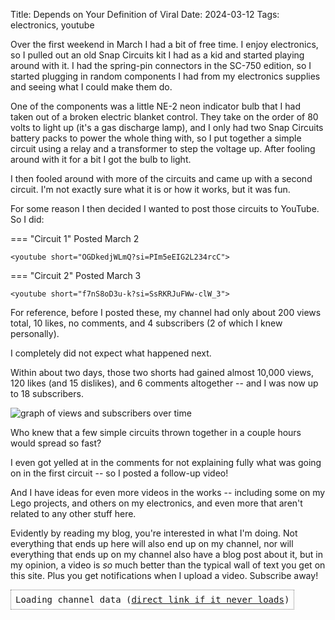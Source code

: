 Title: Depends on Your Definition of Viral
Date: 2024-03-12
Tags: electronics, youtube

Over the first weekend in March I had a bit of free time. I enjoy electronics, so I pulled out an old Snap Circuits kit I had as a kid and started playing around with it. I had the spring-pin connectors in the SC-750 edition, so I started plugging in random components I had from my electronics supplies and seeing what I could make them do.

One of the components was a little NE-2 neon indicator bulb that I had taken out of a broken electric blanket control. They take on the order of 80 volts to light up (it's a gas discharge lamp), and I only had two Snap Circuits battery packs to power the whole thing with, so I put together a simple circuit using a relay and a transformer to step the voltage up. After fooling around with it for a bit I got the bulb to light.

I then fooled around with more of the circuits and came up with a second circuit. I'm not exactly sure what it is or how it works, but it was fun.

For some reason I then decided I wanted to post those circuits to YouTube. So I did:

=== "Circuit 1"
    Posted March 2

    <youtube short="OGDkedjWLmQ?si=PIm5eEIG2L234rcC">

=== "Circuit 2"
    Posted March 3

    <youtube short="f7nS8oD3u-k?si=SsRKRJuFWw-clW_3">

For reference, before I posted these, my channel had only about 200 views total, 10 likes, no comments, and 4 subscribers (2 of which I knew personally).

I completely did not expect what happened next.

Within about two days, those two shorts had gained almost 10,000 views, 120 likes (and 15 dislikes), and 6 comments altogether -- and I was now up to 18 subscribers.

![graph of views and subscribers over time]({attach}youtube_first_viral.png)

Who knew that a few simple circuits thrown together in a couple hours would spread so fast?

I even got yelled at in the comments for not explaining fully what was going on in the first circuit -- so I posted a follow-up video!

<youtube id="chz0rDJs0w4?si=HSCRfigC8TidHDzw" />

And I have ideas for even more videos in the works -- including some on my Lego projects, and others on my electronics, and even more that aren't related to any other stuff here.

Evidently by reading my blog, you're interested in what I'm doing. Not everything that ends up here will also end up on my channel, nor will everything that ends up on my channel also have a blog post about it, but in my opinion, a video is *so* much better than the typical wall of text you get on this site. Plus you get notifications when I upload a video. Subscribe away! <div class="g-ytsubscribe" style="border:1px dotted gray;font-family:'Ubuntu Mono', monospace;padding:0.5em;display:inline-block" data-channelid="UC0ItNn5WmF7fg9lGjXH50yQ" data-layout="full" data-theme="default" data-count="default">Loading channel data (<a href="https://youtube.com/@dragoncoder047" target="_blank">direct link if it never loads</a>)</div>

<script src="https://apis.google.com/js/platform.js"></script>

